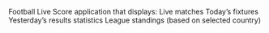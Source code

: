 Football Live Score application that displays:
Live matches
Today’s fixtures
Yesterday’s results
statistics
League standings (based on selected country)
